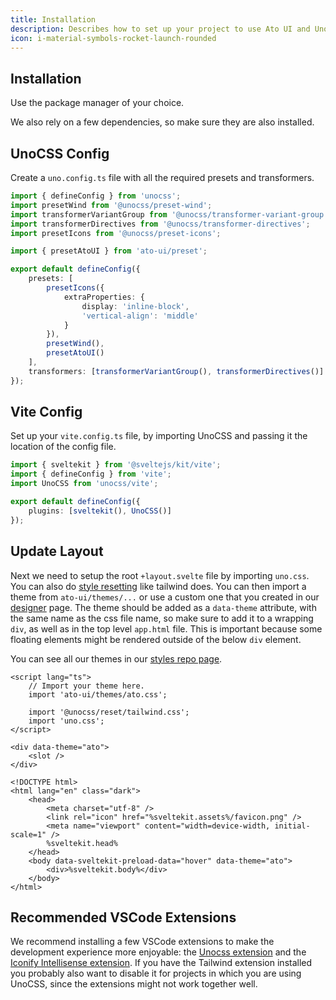 ```yaml
---
title: Installation
description: Describes how to set up your project to use Ato UI and UnoCSS.
icon: i-material-symbols-rocket-launch-rounded
---
```


<script>
	import { InstallationTabs, DependenciesTabs, ConstructionBanner } from '$components';
</script>

## Installation

<ConstructionBanner />

Use the package manager of your choice.

<InstallationTabs />

We also rely on a few dependencies, so make sure they are also installed.

<DependenciesTabs />

## UnoCSS Config

Create a `uno.config.ts` file with all the required presets and transformers.

```typescript title="uno.config.ts"
import { defineConfig } from 'unocss';
import presetWind from '@unocss/preset-wind';
import transformerVariantGroup from '@unocss/transformer-variant-group';
import transformerDirectives from '@unocss/transformer-directives';
import presetIcons from '@unocss/preset-icons';

import { presetAtoUI } from 'ato-ui/preset';

export default defineConfig({
	presets: [
		presetIcons({
			extraProperties: {
				display: 'inline-block',
				'vertical-align': 'middle'
			}
		}),
		presetWind(),
		presetAtoUI()
	],
	transformers: [transformerVariantGroup(), transformerDirectives()]
});
```

## Vite Config

Set up your `vite.config.ts` file, by importing UnoCSS and passing it the location of the config file.

```typescript title="vite.config.ts"
import { sveltekit } from '@sveltejs/kit/vite';
import { defineConfig } from 'vite';
import UnoCSS from 'unocss/vite';

export default defineConfig({
	plugins: [sveltekit(), UnoCSS()]
});
```

## Update Layout

Next we need to setup the root `+layout.svelte` file by importing `uno.css`. You can also do [style resetting](https://unocss.dev/guide/style-reset) like tailwind does. You can then import a theme from `ato-ui/themes/...` or use a custom one that you created in our [designer](/designer) page. The theme should be added as a `data-theme` attribute, with the same name as the css file name, so make sure to add it to a wrapping `div`, as well as in the top level `app.html` file. This is important because some floating elements might be rendered outside of the below `div` element.

You can see all our themes in our [styles repo page](https://github.com/bennymi/ato-ui/tree/main/src/lib/styles/themes).

```svelte title="./src/routes/+layout.svelte" {3,9}
<script lang="ts">
	// Import your theme here.
	import 'ato-ui/themes/ato.css';

	import '@unocss/reset/tailwind.css';
	import 'uno.css';
</script>

<div data-theme="ato">
	<slot />
</div>
```

```svelte /class="dark"/#prop /data-theme="ato"/#prop title="./src/app.html"
<!DOCTYPE html>
<html lang="en" class="dark">
	<head>
		<meta charset="utf-8" />
		<link rel="icon" href="%sveltekit.assets%/favicon.png" />
		<meta name="viewport" content="width=device-width, initial-scale=1" />
		%sveltekit.head%
	</head>
	<body data-sveltekit-preload-data="hover" data-theme="ato">
		<div>%sveltekit.body%</div>
	</body>
</html>
```

## Recommended VSCode Extensions

We recommend installing a few VSCode extensions to make the development experience more enjoyable: the [Unocss extension](https://marketplace.visualstudio.com/items?itemName=antfu.unocss) and the [Iconify Intellisense extension](https://marketplace.visualstudio.com/items?itemName=antfu.iconify). If you have the Tailwind extension installed you probably also want to disable it for projects in which you are using UnoCSS, since the extensions might not work together well.
